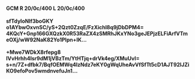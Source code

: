 #### GCM R 20/0c/400 L 20/0c/400
**sfTdyloNlf3boGKY**<br/>**o1AYbwOxvnSC/yS+2Qzt0ZzqE/FzXichl8q9jDbDPM4=**<br/>**4KQcY+Gnp166GXQzkX0R53RaZX4zSMRhJKxYNo3geJEPjzELFiArfVTmeOXj/wW92NaK82Yo1PIpn+IK...**<br/><br/>
**+Mwe7WDkX8rfepg8**<br/>**lVvHrhh4lsr9dM1jVBzTm/YtHTjq+drVk4eg/XMuUvI=**<br/>**s+n/7Z+dfbk7/BqfOEMWq4lzNdz7eKY0gWqUheAvVfSfTt5cD1AJT92IJZiKO9efoPov5wmdnvefuJn1...**